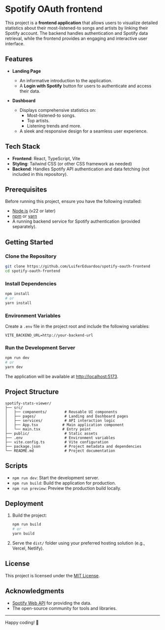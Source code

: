 # Spotify OAuth frontend

This project is a **frontend application** that allows users to visualize detailed statistics about their most-listened-to songs and artists by linking their Spotify account. The backend handles authentication and Spotify data retrieval, while the frontend provides an engaging and interactive user interface.

## Features

- **Landing Page**
  - An informative introduction to the application.
  - A **Login with Spotify** button for users to authenticate and access their data.

- **Dashboard**
  - Displays comprehensive statistics on:
    - Most-listened-to songs.
    - Top artists.
    - Listening trends and more.
  - A sleek and responsive design for a seamless user experience.

## Tech Stack

- **Frontend**: React, TypeScript, Vite
- **Styling**: Tailwind CSS (or other CSS framework as needed)
- **Backend**: Handles Spotify API authentication and data fetching (not included in this repository).

## Prerequisites

Before running this project, ensure you have the following installed:

- [Node.js](https://nodejs.org/) (v22 or later)
- [npm](https://www.npmjs.com/) or [yarn](https://yarnpkg.com/)
- A running backend service for Spotify authentication (provided separately).

## Getting Started

### Clone the Repository

```bash
git clone https://github.com/LuiferEduardoo/spotify-oauth-frontend
cd spotify-oauth-frontend
```

### Install Dependencies

```bash
npm install
# or
yarn install
```

### Environment Variables

Create a `.env` file in the project root and include the following variables:

```env
VITE_BACKEND_URL=http://your-backend-url
```

### Run the Development Server

```bash
npm run dev
# or
yarn dev
```

The application will be available at [http://localhost:5173](http://localhost:5173).

## Project Structure

```
spotify-stats-viewer/
├── src/
│   ├── components/        # Reusable UI components
│   ├── pages/             # Landing and Dashboard pages
│   ├── services/          # API interaction logic
│   ├── App.tsx           # Main application component
│   └── main.tsx          # Entry point
├── public/                # Static assets
├── .env                   # Environment variables
├── vite.config.ts         # Vite configuration
├── package.json           # Project metadata and dependencies
└── README.md              # Project documentation
```

## Scripts

- `npm run dev`: Start the development server.
- `npm run build`: Build the application for production.
- `npm run preview`: Preview the production build locally.

## Deployment

1. Build the project:
   ```bash
   npm run build
   # or
   yarn build
   ```
2. Serve the `dist/` folder using your preferred hosting solution (e.g., Vercel, Netlify).

## License

This project is licensed under the [MIT License](LICENSE).

## Acknowledgments

- [Spotify Web API](https://developer.spotify.com/documentation/web-api/) for providing the data.
- The open-source community for tools and libraries.

---

Happy coding! 🎵